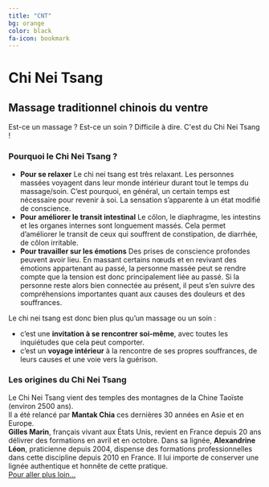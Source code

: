 ```yaml
---
title: "CNT"
bg: orange
color: black
fa-icon: bookmark
---
```


# Chi Nei Tsang
## Massage traditionnel chinois du ventre

Est-ce un massage ? Est-ce un soin ? Difficile à dire. C'est du Chi Nei Tsang !

### Pourquoi le Chi Nei Tsang ?

- **Pour se relaxer**
Le chi nei tsang est très relaxant. Les personnes massées voyagent dans leur monde intérieur durant tout le temps du massage/soin. C’est pourquoi, en général, un certain temps est nécessaire pour revenir à soi. La sensation s’apparente à un état modifié de conscience.
- **Pour améliorer le transit intestinal**
Le côlon, le diaphragme, les intestins et les organes internes sont longuement massés. Cela permet d’améliorer le transit de ceux qui souffrent de constipation, de diarrhée, de côlon irritable.
- **Pour travailler sur les émotions**
Des prises de conscience profondes peuvent avoir lieu. En massant certains nœuds et en revivant des émotions appartenant au passé, la personne massée peut se rendre compte que la tension est donc principalement liée au passé. Si la personne reste alors bien connectée au présent, il peut s’en suivre des compréhensions importantes quant aux causes des douleurs et des souffrances.

Le chi nei tsang est donc bien plus qu’un massage ou un soin :
- c’est une **invitation à se rencontrer soi-même**, avec toutes les inquiétudes que cela peut comporter.
- c’est un **voyage intérieur** à la rencontre de ses propres souffrances, de leurs causes et une voie vers la guérison.

### Les origines du Chi Nei Tsang
Le Chi Nei Tsang vient des temples des montagnes de la Chine Taoïste (environ 2500 ans).  
Il a été relancé par **Mantak Chia** ces dernières 30 années en Asie et en Europe.  
**Gilles Marin**, français vivant aux États Unis, revient en France depuis 20 ans délivrer des formations en avril et en octobre.
Dans sa lignée, **Alexandrine Léon**, praticienne depuis 2004, dispense des formations professionnelles dans cette discipline depuis 2010 en France. Il lui importe  de conserver une lignée authentique et honnête de cette pratique.  
[Pour aller plus loin...](http://www.espaceyinyang.com/le-chi-nei-tsang-fiche-detaillee.html)
